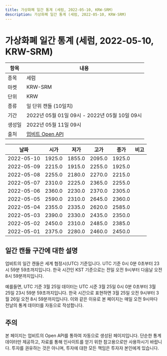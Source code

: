 ```yaml
---
title: 가상화폐 일간 통계 (세럼, 2022-05-10, KRW-SRM)
description: 가상화폐 일간 통계 (세럼, 2022-05-10, KRW-SRM)
---
```



가상화폐 일간 통계 (세럼, 2022-05-10, KRW-SRM)
===

|항목|내용|
|--|--|
|종목|세럼|
|마켓|KRW-SRM|
|단위|KRW|
|종류|일 단위 캔들 (10일치)|
|기간|2022년 05월 01일 09시 - 2022년 05월 10일 09시|
|생성일|2022년 05월 11일 09시|
|출처|[업비트 Open API](https://docs.upbit.com)|


|날짜|시가|저가|고가|종가|비고|
|--|--|--|--|--|--|
|2022-05-10|1925.0|1855.0|2095.0|1925.0|    |
|2022-05-09|2215.0|1915.0|2255.0|1925.0|    |
|2022-05-08|2255.0|2180.0|2270.0|2215.0|    |
|2022-05-07|2310.0|2225.0|2365.0|2255.0|    |
|2022-05-06|2360.0|2230.0|2370.0|2305.0|    |
|2022-05-05|2590.0|2310.0|2645.0|2360.0|    |
|2022-05-04|2355.0|2335.0|2620.0|2585.0|    |
|2022-05-03|2390.0|2330.0|2435.0|2350.0|    |
|2022-05-02|2450.0|2310.0|2485.0|2385.0|    |
|2022-05-01|2375.0|2280.0|2460.0|2450.0|    |


일간 캔들 구간에 대한 설명
---


업비트의 일간 캔들은 세계 협정시(UTC) 기준입니다. 
UTC 기준 0시 0분 0초부터 23시 59분 59초까지입니다. 
한국 시간인 KST 기준으로는 전일 오전 9시부터 다음날 오전 8시 59분까지입니다. 


예를들면, UTC 기준 3월 25일 데이터는 UTC 시준 3월 25일 0시 0분 0초부터 3월 25일 23시 59분 59초까지입니다. 
한국 시간으로 표현하면 3월 25일 오전 9시부터 3월 26일 오전 8시 59분까지입니다. 
이와 같은 이유로 본 페이지는 매일 오전 9시마다 전날의 통계 데이터를 자동으로 작성합니다. 


주의
---


본 페이지는 업비트의 Open API를 통하여 자동으로 생성된 페이지입니다. 
단순한 통계 데이터만 제공하고, 자료를 통해 인사이트를 얻기 위한 참고용으로만 사용하시기 바랍니다. 
투자를 권유하는 것은 아니며, 투자에 대한 모든 책임은 투자자 본인에게 있습니다. 

